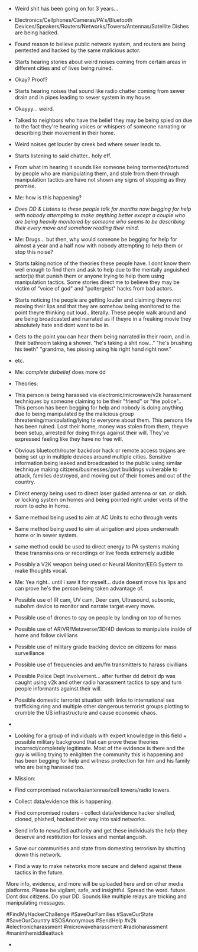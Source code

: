 - Weird shit has been going on for 3 years...

- Electronics/Cellphones/Cameras/PA's/Bluetooth Devices/Speakers/Routers/Networks/Towers/Antennas/Satellite Dishes are being hacked.

- Found reason to believe public network system, and routers are being pentested and hacked by the same malicious actor.

- Starts hearing stories about weird noises coming from certain areas in different cities and of lives being ruined.
- Okay? Proof?

- Starts hearing noises that sound like radio chatter coming from sewer drain and in pipes leading to sewer system in my house.
- Okayyy... weird.

- Talked to neighbors who have the belief they may be being spied on due to the fact they're hearing voices or whispers of someone narrating or describing their movement in their home.

- Weird noises get louder by creek bed where sewer leads to.
- Starts listening to said chatter.. holy eff.

- From what im hearing it sounds like someone being tormented/tortured by people who are manipulating them, and stole from them through manipulation tactics are have not shown any signs of stopping as they promise.
- Me: how is this happening?
- *Does DD & Listens to these people talk for months now begging for help with nobody attempting to make anything better except a couple who are being heavily monitored by someone who seems to be describing their every move and somehow reading their mind.*
- Me: Drugs... but then, why would someone be begging for help for almost a year and a half now with nobody attempting to help them or stop this noise?

- Starts taking notice of the theories these people have. I dont know them well enough to find them and ask to help due to the mentally anguished actor(s) that punish them or anyone trying to help them using manipulation tactics. Some stories direct me to believe they may be victim of "voice of god" and "poltergeist" hacks from bad actors.

- Starts noticing the people are getting louder and claiming theyre not moving their lips and that they are somehow being monitored to the point theyre thinking out loud.. literally. These people walk around and are being broadcasted and narrated as if theyre in a freaking movie they absolutely hate and dont want to be in.
- Gets to the point you can hear them being narrated in their room, and in their bathroom taking a shower. "he's taking a shit now..." "he's brushing his teeth" "grandma, hes pissing using his right hand right now."
- etc.

- Me: *complete disbelief* does more dd

- Theories:
- This person is being harassed via electronic/microwave/v2k harassment techniques by someone claiming to be their "friend" or "the police".. This person has been begging for help and nobody is doing anything due to being manipulated by the malicious group threatening/manipulating/lying to everyone about them. This persons life has been ruined. Lost their home, money was stolen from them, theyve been setup, arrested for doing things against their will. They've expressed feeling like they have no free will.

- Obvious bluetooth/router backdoor hack or remote access trojans are being set up in multiple devices around multiple cities. Sensitive information being leaked and broadcasted to the public using similar technique making citizens/businesses/govt buildings vulnerable to attack, families destroyed, and moving out of their homes and out of the country.

- Direct energy being used to direct laser guided antenna or sat. or dish. or locking system on homes and being pointed right under vents of the room to echo in home.
- Same method being used to aim at AC Units to echo through vents
- Same method being used to aim at airigation and pipes underneath home or in sewer system.
- same method could be used to direct energy to PA systems making these transmissions or recordings or live feeds extremely audible

- Possibly a V2K weapon being used or Neural Monitor/EEG System to make thoughts vocal.
- Me: Yea right.. until i saw it for myself... dude doesnt move his lips and can prove he's the person being taken advantage of.

- Possible use of IR cam, UV cam, Deer cam, Ultrasound, subsonic, subohm device to monitor and narrate target every move.

- Possible use of drones to spy on people by landing on top of homes

- Possible use of AR/VR/Metaverse/3D/4D devices to manipulate inside of home and follow civillians

- Possible use of military grade tracking device on citizens for mass surveillance

- Possible use of frequencies and am/fm transmitters to harass civillians

- Possible Police Dept Involvement... after further dd detroit dp was caught using v2k and other radio harassment tactics to spy and turn people informants against their will.

- Possible domestic terrorist situation with links to international sex trafficking ring and multiple other dangerous terrorist groups plotting to crumble the US infrastructure and cause economic chaos.
- 
- Looking for a group of individuals with expert knowledge in this field + possible military background that can prove these theories incorrect/completely legitimate. Most of the evidence is there and the guy is willing trying to enlighten the community this is happening and has been begging for help and witness protection for him and his family who are being harassed too.

- Mission:
- Find compromised networks/antennas/cell towers/radio towers.
- Collect data/evidence this is happening.
- Find compromised routers - collect data/evidence hacker shelled, cloned, phished, hacked their way into said networks.
- Send info to news/fed authority and get these individuals the help they deserve and restitution for losses and mental anguish.
- Save our communities and state from domesting terrorism by shutting down this network.
- Find a way to make networks more secure and defend against these tactics in the future.
 


More info, evidence, and more will be uploaded here and on other media platforms. Please be vigilant, safe, and insightful. Spread the word. future. Dont dox citizens. Do your DD. Sounds like multiple relays are tricking and manipulating messages.




#FindMyHackerChallenge
#SaveOurFamilies
#SaveOurState
#SaveOurCountry
#SOSAnonymous
#SendHelp
#v2k
#electronicharassment
#microwaveharassment
#radioharassment
#maninthemiddleattack 
- <!---
FindMyHackerChallenge/FindMyHackerChallenge is a ✨ special ✨ repository because its `README.md` (this file) appears on your GitHub profile.
You can click the Preview link to take a look at your changes.
--->
